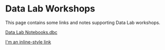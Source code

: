 # Data Lab Workshops

This page contains some links and notes supporting Data Lab workshops. 

[Data Lab Notebooks.dbc](`./Data+Lab+Notebooks.dbc`)

[I'm an inline-style link](https://www.google.com)
